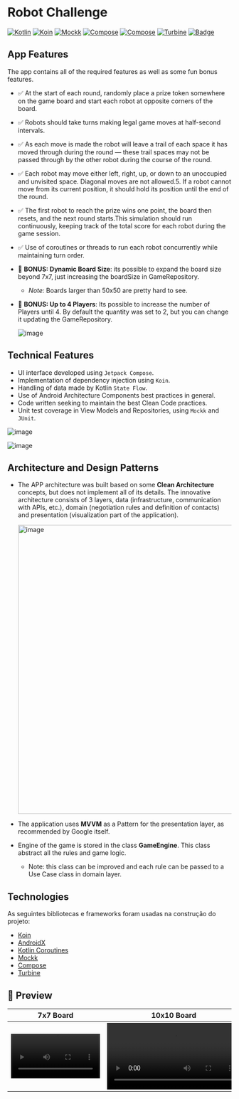 # Robot Challenge

[![Kotlin](https://img.shields.io/static/v1?label=kotlin&message=powered&color=green)]()
[![Koin](https://img.shields.io/static/v1?label=koin&message=3.1.5&color=F68212)]()
[![Mockk](https://img.shields.io/static/v1?label=mockk&message=1.10.0&color=9F55FF)]()
[![Compose](https://img.shields.io/static/v1?label=compose&message=1.7.2&color=00AFF0)]()
[![Compose](https://img.shields.io/static/v1?label=compose&message=1.7.2&color=00AFF0)]()
[![Turbine](https://img.shields.io/static/v1?label=turbine&message=0.7.0&color=9F55FF)]()
[![Badge](https://img.shields.io/badge/code%20style-%E2%9D%A4-FF4081.svg)]()

## App Features

The app contains all of the required features as well as some fun bonus features. 
- ✅ At the start of each round, randomly place a prize token somewhere on the game board and start each robot at opposite corners of the board.
- ✅ Robots should take turns making legal game moves at half-second intervals.
- ✅ As each move is made the robot will leave a trail of each space it has moved through during the round — these trail spaces may not be passed through by the other robot during the course of the round.
- ✅ Each robot may move either left, right, up, or down to an unoccupied and unvisited space. Diagonal moves are not allowed.5. If a robot cannot move from its current position, it should hold its position until the end of the round.
- ✅ The first robot to reach the prize wins one point, the board then resets, and the next round starts.This simulation should run continuously, keeping track of the total score for each robot during the game session.
- ✅ Use of coroutines or threads to run each robot concurrently while maintaining turn order.
- 🍒 **BONUS: Dynamic Board Size**: its possible to expand the board size beyond 7x7, just increasing the boardSize in GameRepository.

   - *Note:* Boards larger than 50x50 are pretty hard to see.
- 🍒 **BONUS: Up to 4 Players**: Its possible to increase the number of Players until 4. By default the quantity was set to 2, but you can change it updating the GameRepository.

  ![image](https://github.com/ArthurLDS/robot-challenge/assets/18702590/a2065de4-7501-49b0-b0d2-cc609cc1e75d)


## Technical Features
- UI interface developed using `Jetpack Compose`.
- Implementation of dependency injection using `Koin`.
- Handling of data made by Kotlin `State Flow`.
- Use of Android Architecture Components best practices in general.
- Code written seeking to maintain the best Clean Code practices.
- Unit test coverage in View Models and Repositories, using `Mockk` and `JUnit`.

![image](https://github.com/ArthurLDS/robot-challenge/assets/18702590/f5f2e59b-6b2d-4719-95b2-61e76540e218)

![image](https://github.com/ArthurLDS/robot-challenge/assets/18702590/506f9526-d233-47f9-884c-e152c774aec6)

## Architecture and Design Patterns
- The APP architecture was built based on some **Clean Architecture** concepts, but does not implement all of its details. The innovative architecture consists of 3 layers, data (infrastructure, communication with APIs, etc.), domain (negotiation rules and definition of contacts) and presentation (visualization part of the application).

  <img width="650" alt="image" src="https://github.com/ArthurLDS/robot-challenge/assets/18702590/f36f51c1-cfec-4808-a80e-fa6f5291646c">

- The application uses **MVVM** as a Pattern for the presentation layer, as recommended by Google itself.
- Engine of the game is stored in the class **GameEngine**. This class abstract all the rules and game logic.
   - Note: this class can be improved and each rule can be passed to a Use Case class in domain layer.

## Technologies

As seguintes bibliotecas e frameworks foram usadas na construção do projeto:
- [Koin](https://github.com/InsertKoinIO/koin)
- [AndroidX](https://developer.android.com/jetpack/androidx?authuser=1)
- [Kotlin Coroutines](https://developer.android.com/courses/pathways/android-coroutines)
- [Mockk](https://github.com/mockk/mockk)
- [Compose](https://developer.android.com/jetpack/compose?gclid=CjwKCAjw4P6oBhBsEiwAKYVkq2J_xTtgCYPrO6D86heXXvsjgu_6rJF-l0guhHn0cPxSQA22LVzDpBoC50wQAvD_BwE&gclsrc=aw.ds&hl=pt-br)
- [Turbine](https://github.com/cashapp/turbine)

## 📱 Preview

| 7x7 Board | 10x10 Board | 4 Players |
| :---:   | :---: | :---: |
| <video width=200 src="https://github.com/ArthurLDS/robot-challenge/assets/18702590/ff00aab3-1eae-476f-bfce-7584a0add503"/> | <video src="https://github.com/ArthurLDS/robot-challenge/assets/18702590/df4d5cd0-c216-44c3-b2a1-aa6a6d5b60ab"/> | <video src="https://github.com/ArthurLDS/robot-challenge/assets/18702590/de248333-f80f-4363-bc0c-908ab8f60d11"/>







